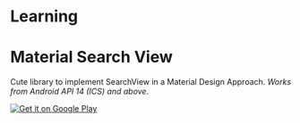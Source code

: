 # Learning

# Material Search View
Cute library to implement SearchView in a Material Design Approach. *Works from Android API 14 (ICS) and above*.

<a href="https://play.google.com/store/apps/details?id=com.valget">
  <img alt="Get it on Google Play"
       src="https://developer.android.com/images/brand/en_generic_rgb_wo_60.png" />
</a>
